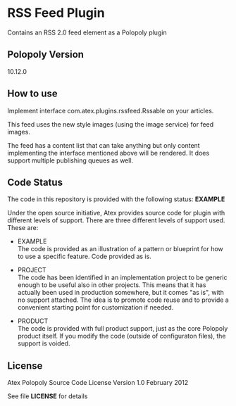 RSS Feed Plugin
==============
Contains an RSS 2.0 feed element as a Polopoly plugin

## Polopoly Version
10.12.0

## How to use
Implement interface com.atex.plugins.rssfeed.Rssable on your articles.

This feed uses the new style images (using the image service) for feed images.

The feed has a content list that can take anything but only content implementing the interface mentioned above will be rendered. It does support multiple publishing queues as well.

## Code Status
The code in this repository is provided with the following status: **EXAMPLE**

Under the open source initiative, Atex provides source code for plugin with different levels of support. There are three different levels of support used. These are:

- EXAMPLE  
The code is provided as an illustration of a pattern or blueprint for how to use a specific feature. Code provided as is.

- PROJECT  
The code has been identified in an implementation project to be generic enough to be useful also in other projects. This means that it has actually been used in production somewhere, but it comes "as is", with no support attached. The idea is to promote code reuse and to provide a convenient starting point for customization if needed.

- PRODUCT  
The code is provided with full product support, just as the core Polopoly product itself.
If you modify the code (outside of configuraton files), the support is voided.


## License
Atex Polopoly Source Code License
Version 1.0 February 2012

See file **LICENSE** for details